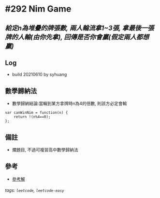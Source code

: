 # \#292 Nim Game
## *給定n為堆疊的牌張數, 兩人輪流拿1~3張, 拿最後一張牌的人輸(由你先拿), 回傳是否你會贏(假定兩人都想贏)*
## Log
 - build 20210610 by syhuang

## 數學歸納法
 - 數學歸納結論:當輪到某方拿牌時n為4的倍數, 則該方必定會輸
```javascript=
var canWinNim = function(n) {
    return !(n%4==0);
};
```
## 備註
 - 爛題目, 不過可複習高中數學歸納法
## 參考
 - [參考解](https://leetcode.com/problems/nim-game/discuss/73749/Theorem%3A-all-4s-shall-be-false)
###### tags: `leetcode`, `leetcode-easy`